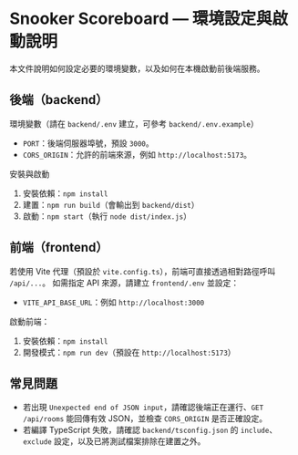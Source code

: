 # Snooker Scoreboard — 環境設定與啟動說明

本文件說明如何設定必要的環境變數，以及如何在本機啟動前後端服務。

## 後端（backend）

環境變數（請在 `backend/.env` 建立，可參考 `backend/.env.example`）

- `PORT`：後端伺服器埠號，預設 `3000`。
- `CORS_ORIGIN`：允許的前端來源，例如 `http://localhost:5173`。

安裝與啟動

1. 安裝依賴：`npm install`
2. 建置：`npm run build`（會輸出到 `backend/dist`）
3. 啟動：`npm start`（執行 `node dist/index.js`）

## 前端（frontend）

若使用 Vite 代理（預設於 `vite.config.ts`），前端可直接透過相對路徑呼叫 `/api/...`。
如需指定 API 來源，請建立 `frontend/.env` 並設定：

- `VITE_API_BASE_URL`：例如 `http://localhost:3000`

啟動前端：

1. 安裝依賴：`npm install`
2. 開發模式：`npm run dev`（預設在 `http://localhost:5173`）

## 常見問題

- 若出現 `Unexpected end of JSON input`，請確認後端正在運行、`GET /api/rooms` 能回傳有效 JSON，並檢查 `CORS_ORIGIN` 是否正確設定。
- 若編譯 TypeScript 失敗，請確認 `backend/tsconfig.json` 的 `include`、`exclude` 設定，以及已將測試檔案排除在建置之外。